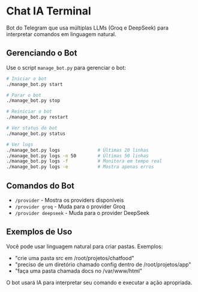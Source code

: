 # Chat IA Terminal

Bot do Telegram que usa múltiplas LLMs (Groq e DeepSeek) para interpretar comandos em linguagem natural.

## Gerenciando o Bot

Use o script `manage_bot.py` para gerenciar o bot:

```bash
# Iniciar o bot
./manage_bot.py start

# Parar o bot
./manage_bot.py stop

# Reiniciar o bot
./manage_bot.py restart

# Ver status do bot
./manage_bot.py status

# Ver logs
./manage_bot.py logs              # Últimas 20 linhas
./manage_bot.py logs -n 50        # Últimas 50 linhas
./manage_bot.py logs -f           # Monitora em tempo real
./manage_bot.py logs -e           # Mostra apenas erros
```

## Comandos do Bot

- `/provider` - Mostra os providers disponíveis
- `/provider groq` - Muda para o provider Groq
- `/provider deepseek` - Muda para o provider DeepSeek

## Exemplos de Uso

Você pode usar linguagem natural para criar pastas. Exemplos:

- "crie uma pasta src em /root/projetos/chatfood"
- "preciso de um diretório chamado config dentro de /root/projetos/app"
- "faça uma pasta chamada docs no /var/www/html"

O bot usará IA para interpretar seu comando e executar a ação apropriada.
